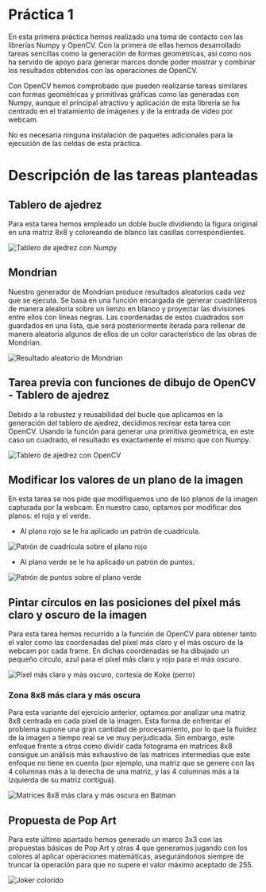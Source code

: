 # Práctica 1

En esta primera práctica hemos realizado una toma de contacto con las librerías Numpy y OpenCV. Con la primera de ellas hemos desarrollado tareas sencillas como la generación de formas geométricas, así como nos ha servido de apoyo para generar marcos donde poder mostrar y combinar los resultados obtenidos con las operaciones de OpenCV.

Con OpenCV hemos comprobado que pueden realizarse tareas similares con formas geométricas y primitivas gráficas como las generadas con Numpy, aunque el principal atractivo y aplicación de esta librería se ha centrado en el tratamiento de imágenes y de la entrada de video por webcam.

No es necesaria ninguna instalación de paquetes adicionales para la ejecución de las celdas de esta práctica.

# Descripción de las tareas planteadas

## Tablero de ajedrez

Para esta tarea hemos empleado un doble bucle dividiendo la figura original en una matriz 8x8 y coloreando de blanco las casillas correspondientes.

![Tablero de ajedrez con Numpy](image.png)


## Mondrian

Nuestro generador de Mondrian produce resultados aleatorios cada vez que se ejecuta. Se basa en una función encargada de generar cuadriláteros de manera aleatoria sobre un lienzo en blanco y proyectar las divisiones entre ellos con líneas negras. Las coordenadas de estos cuadrados son guardados en una lista, que será posteriormente iterada para rellenar de manera aleatoria algunos de ellos de un color característico de las obras de Mondrian.

![Resultado aleatorio de Mondrian](image-1.png)

## Tarea previa con funciones de dibujo de OpenCV - Tablero de ajedrez

Debido a la robustez y reusabilidad del bucle que aplicamos en la generación del tablero de ajedrez, decidimos recrear esta tarea con OpenCV. Usando la función para generar una primitiva geométrica, en este caso un cuadrado, el resultado es exactamente el mismo que con Numpy.

![Tablero de ajedrez con OpenCV](image.png)

## Modificar los valores de un plano de la imagen

En esta tarea se nos pide que modifiquemos uno de lso planos de la imagen capturada por la webcam. En nuestro caso, optamos por modificar dos planos: el rojo y el verde.

- Al plano rojo se le ha aplicado un patrón de cuadrícula.

![Patrón de cuadrícula sobre el plano rojo](image-2.png)

- Al plano verde se le ha aplicado un patrón de puntos.

![Patrón de puntos sobre el plano verde](image-3.png)

## Pintar círculos en las posiciones del píxel más claro y oscuro de la imagen

Para esta tarea hemos recurrido a la función de OpenCV para obtener tanto el valor como las coordenadas del píxel más claro y el más oscuro de la webcam por cada frame. En dichas coordenadas se ha dibujado un pequeño círculo, azul para el píxel más claro y rojo para el más oscuro.

![Píxel más claro y más oscuro, cortesía de Koke (perro)](image-5.png)

### Zona 8x8 más clara y más oscura

Para esta variante del ejercicio anterior, optamos por analizar una matriz 8x8 centrada en cada píxel de la imagen. Esta forma de enfrentar el problema supone una gran cantidad de procesamiento, por lo que la fluidez de la imagen a tiempo real se ve muy perjudicada. Sin embargo, este enfoque frente a otros como dividir cada fotograma en matrices 8x8 consigue un análisis más exhaustivo de las matrices intermedias que este enfoque no tiene en cuenta (por ejemplo, una matriz que se genere con las 4 columnas más a la derecha de una matriz, y las 4 columnas más a la izquierda de su matriz contigua).

![Matrices 8x8 más clara y más oscura en Batman](image-6.png)

## Propuesta de Pop Art

Para este último apartado hemos generado un marco 3x3 con las propuestas básicas de Pop Art y otras 4 que generamos jugando con los colores al aplicar operaciones matemáticas, asegurándonos siempre de truncar la operación para que no supere el valor máximo aceptado de 255.

![Joker colorido](image-7.png)
